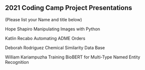 ## 2021 Coding Camp Project Presentations

(Please list your Name and title below)

Hope Shapiro
Manipulating Images with Python

Katlin Recabo
Automating ADME Orders

Deborah Rodriguez
Chemical Similarity Data Base

William Kariampuzha
Training BioBERT for Multi-Type Named Entity Recognition
